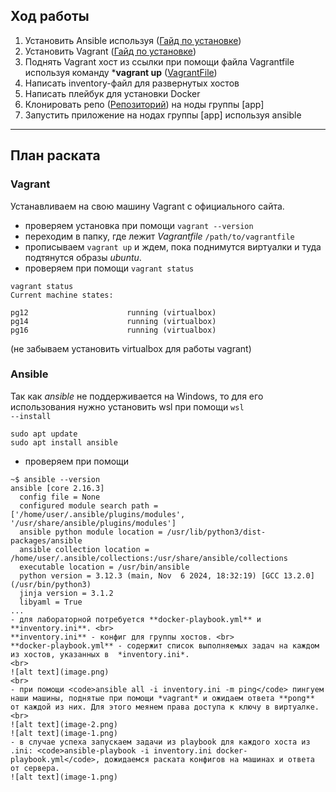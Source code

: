 ## **Ход работы**

1. Установить Ansible используя ([Гайд по установке](https://docs.ansible.com/ansible/latest/installation_guide/intro_installation.html))
2. Установить Vagrant ([Гайд по установке](https://developer.hashicorp.com/vagrant/downloads))
3. Поднять Vagrant хост из ссылки при помощи файла Vagrantfile используя команду ***vagrant up** ([VagrantFile](https://drive.google.com/drive/u/0/folders/1Ev8N8LijxNR2npEwhoUFlxBuznf--ujP))
4. Написать inventory-файл для развернутых хостов
5. Написать плейбук для установки Docker
6. Клонировать репо ([Репозиторий](https://github.com/mdn/django-locallibrary-tutorial)) на ноды группы [app]
7. Запустить приложение на нодах группы [app] используя ansible
---
## **План раската**

### **Vagrant**
Устанавливаем на свою машину Vagrant с официального сайта.
- проверяем установка при помощи <code>vagrant --version</code>
- переходим в папку, где лежит *Vagrantfile* <code>/path/to/vagrantfile</code>
- прописываем <code>vagrant up</code> и ждем, пока поднимутся виртуалки и туда подтянутся образы *ubuntu*.
- проверяем при помощи <code>vagrant status</code>
```
vagrant status
Current machine states:

pg12                      running (virtualbox)
pg14                      running (virtualbox)
pg16                      running (virtualbox)

```
(не забываем установить virtualbox для работы vagrant) 

### **Ansible**
Так как *ansible* не поддерживается на Windows, то для его использования нужно установить wsl при помощи <code>wsl --install</code><br>
```
sudo apt update
sudo apt install ansible
```
- проверяем при помощи
```
~$ ansible --version
ansible [core 2.16.3]
  config file = None
  configured module search path = ['/home/user/.ansible/plugins/modules', '/usr/share/ansible/plugins/modules']
  ansible python module location = /usr/lib/python3/dist-packages/ansible
  ansible collection location = /home/user/.ansible/collections:/usr/share/ansible/collections
  executable location = /usr/bin/ansible
  python version = 3.12.3 (main, Nov  6 2024, 18:32:19) [GCC 13.2.0] (/usr/bin/python3)
  jinja version = 3.1.2
  libyaml = True
...
- для лабораторной потребуется **docker-playbook.yml** и **inventory.ini**. <br>
**inventory.ini** - конфиг для группы хостов. <br>
**docker-playbook.yml** - содержит список выполняемых задач на каждом из хостов, указанных в  *inventory.ini*.
<br>
![alt text](image.png)
<br>
- при помощи <code>ansible all -i inventory.ini -m ping</code> пингуем наши машины, поднятые при помощи *vagrant* и ожидаем ответа **pong** от каждой из них. Для этого меянем права доступа к ключу в виртуалке.<br>
![alt text](image-2.png)
![alt text](image-1.png)
- в случае успеха запускаем задачи из playbook для каждого хоста из .ini: <code>ansible-playbook -i inventory.ini docker-playbook.yml</code>, дожидаемся раската конфигов на машинах и ответа от сервера.
![alt text](image-1.png)

